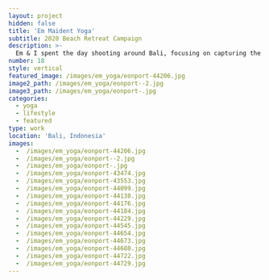 ```yaml
---
layout: project
hidden: false
title: 'Em Maident Yoga'
subtitle: 2020 Beach Retreat Campaign
description: >-
  Em & I spent the day shooting around Bali, focusing on capturing the essence of her yoga practice.
number: 18
style: vertical
featured_image: /images/em_yoga/eonport-44206.jpg
image2_path: /images/em_yoga/eonport--2.jpg
image3_path: /images/em_yoga/eonport-.jpg
categories:
  - yoga
  - lifestyle
  - featured
type: work
location: 'Bali, Indonesia'
images:
  -  /images/em_yoga/eonport-44206.jpg
  -  /images/em_yoga/eonport--2.jpg
  -  /images/em_yoga/eonport-.jpg
  -  /images/em_yoga/eonport-43474.jpg
  -  /images/em_yoga/eonport-43553.jpg
  -  /images/em_yoga/eonport-44099.jpg
  -  /images/em_yoga/eonport-44138.jpg
  -  /images/em_yoga/eonport-44176.jpg
  -  /images/em_yoga/eonport-44184.jpg
  -  /images/em_yoga/eonport-44229.jpg
  -  /images/em_yoga/eonport-44545.jpg
  -  /images/em_yoga/eonport-44654.jpg
  -  /images/em_yoga/eonport-44673.jpg
  -  /images/em_yoga/eonport-44680.jpg
  -  /images/em_yoga/eonport-44722.jpg
  -  /images/em_yoga/eonport-44729.jpg
---
```

